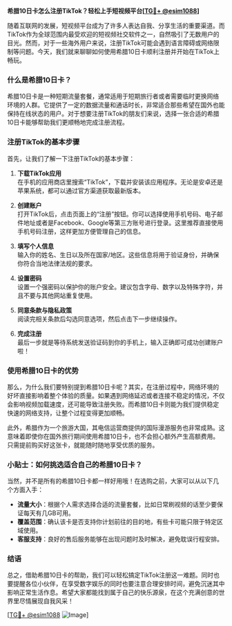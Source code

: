 **希腊10日卡怎么注册TikTok？轻松上手短视频平台[[TG💪+ @esim1088](https://t.me/s/esim1088)]**

随着互联网的发展，短视频平台成为了许多人表达自我、分享生活的重要渠道。而TikTok作为全球范围内最受欢迎的短视频社交软件之一，自然吸引了无数用户的目光。然而，对于一些海外用户来说，注册TikTok可能会遇到语言障碍或网络限制等问题。今天，我们就来聊聊如何使用希腊10日卡顺利注册并开始在TikTok上畅玩。

### 什么是希腊10日卡？

希腊10日卡是一种短期流量套餐，通常适用于短期旅行者或者需要临时更换网络环境的人群。它提供了一定的数据流量和通话时长，非常适合那些希望在国外也能保持在线状态的用户。对于想要注册TikTok的朋友们来说，选择一张合适的希腊10日卡能够帮助我们更顺畅地完成注册流程。

### 注册TikTok的基本步骤

首先，让我们了解一下注册TikTok的基本步骤：

1. **下载TikTok应用**  
   在手机的应用商店里搜索“TikTok”，下载并安装该应用程序。无论是安卓还是苹果系统，都可以通过官方渠道获取最新版本。

2. **创建账户**  
   打开TikTok后，点击页面上的“注册”按钮。你可以选择使用手机号码、电子邮件地址或者是Facebook、Google等第三方账号进行登录。这里推荐直接使用手机号码注册，这样更加方便管理自己的信息。

3. **填写个人信息**  
   输入你的姓名、生日以及所在国家/地区。这些信息将用于验证身份，并确保你符合当地法律法规的要求。

4. **设置密码**  
   设置一个强密码以保护你的账户安全。建议包含字母、数字以及特殊字符，并且不要与其他网站重复使用。

5. **同意条款与隐私政策**  
   阅读完相关条款后勾选同意选项，然后点击下一步继续操作。

6. **完成注册**  
   最后一步就是等待系统发送验证码到你的手机上，输入正确即可成功创建账户啦！

### 使用希腊10日卡的优势

那么，为什么我们要特别提到希腊10日卡呢？其实，在注册过程中，网络环境的好坏直接影响着整个体验的质量。如果遇到网络延迟或者连接不稳定的情况，不仅会影响视频加载速度，还可能导致注册失败。而希腊10日卡则能为我们提供稳定快速的网络支持，让整个过程变得更加顺畅。

此外，希腊作为一个旅游大国，其电信运营商提供的国际漫游服务也非常成熟。这意味着即使你在国外旅行期间使用希腊10日卡，也不会担心额外产生高额费用。只需提前购买好这张卡，就能随时随地享受优质的服务。

### 小贴士：如何挑选适合自己的希腊10日卡？

当然，并不是所有的希腊10日卡都一样好用哦！在选购之前，大家可以从以下几个方面入手：

- **流量大小**：根据个人需求选择合适的流量套餐，比如日常刷视频的话至少要保证每天有几GB可用。
- **覆盖范围**：确认该卡是否支持你计划前往的目的地，有些卡可能只限于特定区域使用。
- **客服支持**：良好的售后服务能够在出现问题时及时解决，避免耽误行程安排。

### 结语

总之，借助希腊10日卡的帮助，我们可以轻松搞定TikTok注册这一难题。同时也要提醒各位小伙伴，在享受数字娱乐的同时也要注意合理安排时间，避免沉迷其中影响正常生活作息。希望大家都能找到属于自己的快乐源泉，在这个充满创意的世界里尽情展现自我风采！

[[TG💪+ @esim1088](https://t.me/s/esim1088) ![Image](https://i.postimg.cc/4NQfJmqS/Snipaste-2025-05-13-00-14-12.png)]